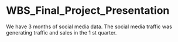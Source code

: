# WBS_Final_Project_Presentation
We have 3 months of social media data. The social media traffic was generating traffic and sales in the 1 st quarter.
